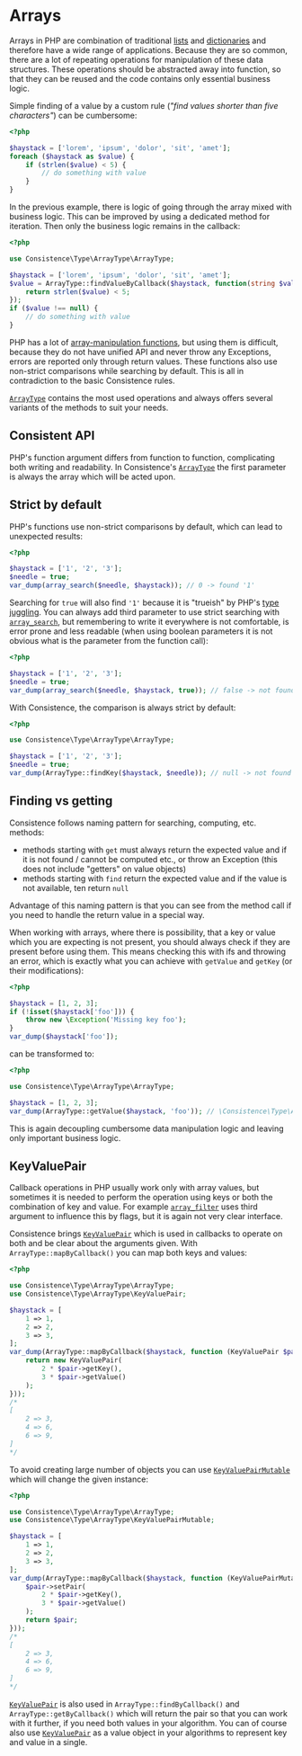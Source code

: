 Arrays
======

Arrays in PHP are combination of traditional [lists](https://en.wikipedia.org/wiki/List_(abstract_data_type)) and [dictionaries](https://en.wikipedia.org/wiki/Associative_array) and therefore have a wide range of applications. Because they are so common, there are a lot of repeating operations for manipulation of these data structures. These operations should be abstracted away into function, so that they can be reused and the code contains only essential business logic.

Simple finding of a value by a custom rule (*"find values shorter than five characters"*) can be cumbersome:

```php
<?php

$haystack = ['lorem', 'ipsum', 'dolor', 'sit', 'amet'];
foreach ($haystack as $value) {
	if (strlen($value) < 5) {
		// do something with value
	}
}
```

In the previous example, there is logic of going through the array mixed with business logic. This can be improved by using a dedicated method for iteration. Then only the business logic remains in the callback:

```php
<?php

use Consistence\Type\ArrayType\ArrayType;

$haystack = ['lorem', 'ipsum', 'dolor', 'sit', 'amet'];
$value = ArrayType::findValueByCallback($haystack, function(string $value) {
	return strlen($value) < 5;
});
if ($value !== null) {
	// do something with value
}
```

PHP has a lot of [array-manipulation functions](http://php.net/manual/en/ref.array.php), but using them is difficult, because they do not have unified API and never throw any Exceptions, errors are reported only through return values. These functions also use non-strict comparisons while searching by default. This is all in contradiction to the basic Consistence rules.

[`ArrayType`](/src/Type/ArrayType/ArrayType.php) contains the most used operations and always offers several variants of the methods to suit your needs.

Consistent API
--------------

PHP's function argument differs from function to function, complicating both writing and readability. In Consistence's [`ArrayType`](/src/Type/ArrayType/ArrayType.php) the first parameter is always the array which will be acted upon.

Strict by default
-----------------

PHP's functions use non-strict comparisons by default, which can lead to unexpected results:

```php
<?php

$haystack = ['1', '2', '3'];
$needle = true;
var_dump(array_search($needle, $haystack)); // 0 -> found '1'
```

Searching for `true` will also find `'1'` because it is "trueish" by PHP's [type juggling](http://php.net/manual/en/language.types.type-juggling.php). You can always add third parameter to use strict searching with [`array_search`](http://php.net/manual/en/function.array-search.php#refsect1-function.array-search-parameters), but remembering to write it everywhere is not comfortable, is error prone and less readable (when using boolean parameters it is not obvious what is the parameter from the function call):

```php
<?php

$haystack = ['1', '2', '3'];
$needle = true;
var_dump(array_search($needle, $haystack, true)); // false -> not found
```

With Consistence, the comparison is always strict by default:

```php
<?php

use Consistence\Type\ArrayType\ArrayType;

$haystack = ['1', '2', '3'];
$needle = true;
var_dump(ArrayType::findKey($haystack, $needle)); // null -> not found
```

Finding vs getting
------------------

Consistence follows naming pattern for searching, computing, etc. methods:

* methods starting with `get` must always return the expected value and if it is not found / cannot be computed etc., or throw an Exception (this does not include "getters" on value objects)
* methods starting with `find` return the expected value and if the value is not available, ten return `null`

Advantage of this naming pattern is that you can see from the method call if you need to handle the return value in a special way.

When working with arrays, where there is possibility, that a key or value which you are expecting is not present, you should always check if they are present before using them. This means checking this with ifs and throwing an error, which is exactly what you can achieve with `getValue` and `getKey` (or their modifications):

```php
<?php

$haystack = [1, 2, 3];
if (!isset($haystack['foo'])) {
	throw new \Exception('Missing key foo');
}
var_dump($haystack['foo']);
```

can be transformed to:

```php
<?php

use Consistence\Type\ArrayType\ArrayType;

$haystack = [1, 2, 3];
var_dump(ArrayType::getValue($haystack, 'foo')); // \Consistence\Type\ArrayType\ElementDoesNotExistException
```

This is again decoupling cumbersome data manipulation logic and leaving only important business logic.

KeyValuePair
------------

Callback operations in PHP usually work only with array values, but sometimes it is needed to perform the operation using keys or both the combination of key and value. For example [`array_filter`](http://php.net/manual/en/function.array-filter.php#refsect1-function.array-filter-parameters) uses third argument to influence this by flags, but it is again not very clear interface.

Consistence brings [`KeyValuePair`](/src/Type/ArrayType/KeyValuePair.php) which is used in callbacks to operate on both and be clear about the arguments given. With `ArrayType::mapByCallback()` you can map both keys and values:

```php
<?php

use Consistence\Type\ArrayType\ArrayType;
use Consistence\Type\ArrayType\KeyValuePair;

$haystack = [
	1 => 1,
	2 => 2,
	3 => 3,
];
var_dump(ArrayType::mapByCallback($haystack, function (KeyValuePair $pair): KeyValuePair {
	return new KeyValuePair(
		2 * $pair->getKey(),
		3 * $pair->getValue()
	);
}));
/*
[
	2 => 3,
	4 => 6,
	6 => 9,
]
*/
```

To avoid creating large number of objects you can use [`KeyValuePairMutable`](/src/Type/ArrayType/KeyValuePairMutable.php) which will change the given instance:

```php
<?php

use Consistence\Type\ArrayType\ArrayType;
use Consistence\Type\ArrayType\KeyValuePairMutable;

$haystack = [
	1 => 1,
	2 => 2,
	3 => 3,
];
var_dump(ArrayType::mapByCallback($haystack, function (KeyValuePairMutable $pair): KeyValuePairMutable {
	$pair->setPair(
		2 * $pair->getKey(),
		3 * $pair->getValue()
	);
	return $pair;
}));
/*
[
	2 => 3,
	4 => 6,
	6 => 9,
]
*/
```

[`KeyValuePair`](/src/Type/ArrayType/KeyValuePair.php) is also used in `ArrayType::findByCallback()` and `ArrayType::getByCallback()` which will return the pair so that you can work with it further, if you need both values in your algorithm. You can of course also use [`KeyValuePair`](/src/Type/ArrayType/KeyValuePair.php) as a value object in your algorithms to represent key and value in a single.
